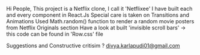 Hi People,
This project is a Netflix clone, I call it 'Netflixee'
I have built each and every component in React.Js
Special care is taken on Transitions and Animations
Used Math.random() function to render a random movie posters from Netflix Originals section
Have a look at built 'invisible scroll bars' -> this code can be found in 'Row.css' file

Suggestions and Constructive critisim ? divya.karlapudi01@gmail.com

